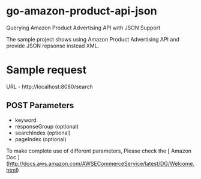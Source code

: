 # go-amazon-product-api-json
Querying Amazon Product Advertising API with JSON Support

The sample project shows using Amazon Product Advertising API and provide JSON repsonse instead XML. 


# Sample request

URL - http://localhost:8080/search

POST Parameters 
-----------------
- keyword
- responseGroup (optional)
- searchIndex (optional)
- pageIndex (optional)

To make complete use of different parameters, Please check the [ Amazon Doc ] (http://docs.aws.amazon.com/AWSECommerceService/latest/DG/Welcome.html)

